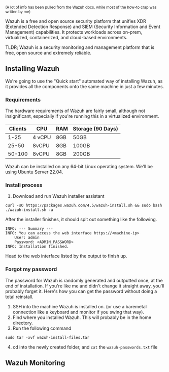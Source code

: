 <sub>(A lot of info has been pulled from the Wazuh docs, while most of the how-to crap was written by me)</sub>

Wazuh is a free and open source security platform that unifies XDR (Extended Detection Response) and SIEM (Security Information and Event Management) capabilities. It protects workloads across on-prem, virtualized, containerized, and cloud-based environments. 

TLDR; Wazuh is a security monitoring and management platform that is free, open source and extremely reliable. 

## Installing Wazuh

We're going to use the "Quick start" automated way of installing Wazuh, as it provides all the components onto the same machine in just a few minutes. 

### Requirements

The hardware requirements of Wazuh are fairly small, although not insignificant, especially if you're running this in a virtualized environment. 

| Clients | CPU | RAM | Storage (90 Days) |
| --- | --- | --- | --- |
| 1-25 | 4 vCPU | 8GB | 50GB |
| 25-50 | 8vCPU | 8GB | 100GB |
| 50-100 | 8vCPU | 8GB | 200GB |

Wazuh can be installed on any 64-bit Linux operating system. We'll be using Ubuntu Server 22.04.

### Install process

1. Download and run Wazuh installer assistant
```
curl -sO https://packages.wazuh.com/4.5/wazuh-install.sh && sudo bash ./wazuh-install.sh -a
```

After the installer finishes, it should spit out something like the following.
```
INFO: --- Summary ---
INFO: You can access the web interface https://<machine-ip>
    User: admin
    Password: <ADMIN_PASSWORD>
INFO: Installation finished.
```

Head to the web interface listed by the output to finish up. 

### Forgot my password

The password for Wazuh is randomly generated and outputted once, at the end of installation. If you're like me and didn't change it straight away, you'll probably forget it. Here's how you can get the password without doing a total reinstall. 

1. SSH into the machine Wazuh is installed on. (or use a baremetal connection like a keyboard and monitor if you swing that way).
2. Find where  you installed Wazuh. This will probably be in the home directory.
3. Run the following command
```
sudo tar -xvf wazuh-install-files.tar
```
4. cd into the newly created folder, and `cat` the `wazuh-passwords.txt` file

## Wazuh Monitoring

